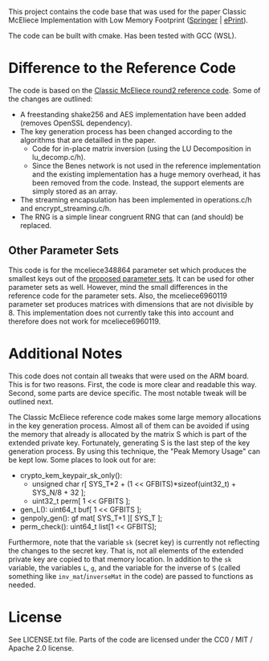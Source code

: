 This project contains the code base that was used for the paper Classic McEliece Implementation with Low Memory Footprint ([Springer](https://link.springer.com/chapter/10.1007/978-3-030-68487-7_3) | [ePrint](https://eprint.iacr.org/2021/138)).

The code can be built with cmake. Has been tested with GCC (WSL).


# Difference to the Reference Code

The code is based on the [Classic McEliece round2 reference code](https://classic.mceliece.org/nist.html). Some of the changes are outlined:

* A freestanding shake256 and AES implementation have been added (removes OpenSSL dependency).
* The key generation process has been changed according to the algorithms that are detailled in the paper.
  * Code for in-place matrix inversion (using the LU Decomposition in lu_decomp.c/h).
  * Since the Benes network is not used in the reference implementation and the existing implementation has a huge memory overhead, it has been removed from the code. Instead, the support elements are simply stored as an array.
* The streaming encapsulation has been implemented in operations.c/h and encrypt_streaming.c/h.
* The RNG is a simple linear congruent RNG that can (and should) be replaced.


## Other Parameter Sets

This code is for the mceliece348864 parameter set which produces the smallest keys out of the [proposed parameter sets](https://classic.mceliece.org/nist/mceliece-20190331.pdf#section.3).
It can be used for other parameter sets as well. However, mind the small differences in the reference code for the parameter sets.
Also, the mceliece6960119 parameter set produces matrices with dimensions that are not divisible by 8. 
This implementation does not currently take this into account and therefore does not work for mceliece6960119.


# Additional Notes

This code does not contain all tweaks that were used on the ARM board. This is for two reasons. First, the code is more clear and readable this way. Second, some parts are device specific.
The most notable tweak will be outlined next.

The Classic McEliece reference code makes some large memory allocations in the key generation process. Almost all of them can be avoided if using the memory that already is allocated by the matrix S which is part of the extended private key. 
Fortunately, generating S is the last step of the key generation process. By using this technique, the "Peak Memory Usage" can be kept low. Some places to look out for are:

* crypto_kem_keypair_sk_only(): 
  * unsigned char r[ SYS_T*2 + (1 << GFBITS)*sizeof(uint32_t) + SYS_N/8 + 32 ];
  * uint32_t perm[ 1 << GFBITS ]; 
* gen_L(): uint64_t buf[ 1 << GFBITS ];
* genpoly_gen(): gf mat[ SYS_T+1 ][ SYS_T ];
* perm_check(): uint64_t list[1 << GFBITS];


Furthermore, note that the variable `sk` (secret key) is currently not reflecting the changes to the secret key. That is, not all elements of the extended private key are copied to that memory location.
In addition to the `sk` variable, the variables `L`, `g`, and the variable for the inverse of `S` (called something like `inv_mat`/`inverseMat` in the code) are passed to functions as needed.


# License

See LICENSE.txt file. Parts of the code are licensed under the CC0 / MIT / Apache 2.0 license.